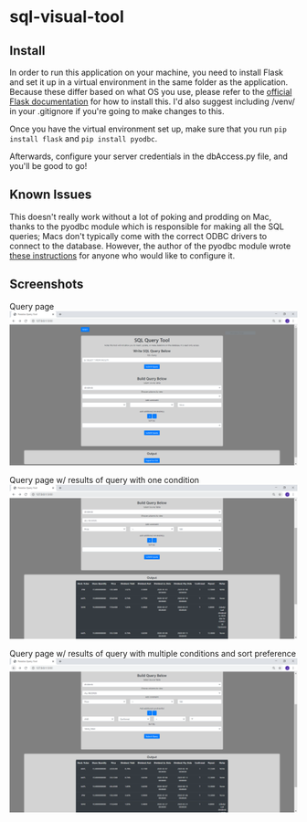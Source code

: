 # sql-visual-tool
## Install
In order to run this application on your machine, you need to install Flask and set it up in a virtual environment in the same folder as the application. Because these differ based on what OS you use, please refer to the [official Flask documentation](https://flask.palletsprojects.com/en/1.1.x/installation/) for how to install this. I'd also suggest including /venv/ in your .gitignore if you're going to make changes to this.

Once you have the virtual environment set up, make sure that you run `pip install flask` and `pip install pyodbc`.

Afterwards, configure your server credentials in the dbAccess.py file, and you'll be good to go!

## Known Issues
This doesn't really work without a lot of poking and prodding on Mac, thanks to the pyodbc module which is responsible for making all the SQL queries; Macs don't typically come with the correct ODBC drivers to connect to the database. However, the author of the pyodbc module wrote [these instructions](https://github.com/mkleehammer/pyodbc/wiki/Connecting-to-SQL-Server-from-Mac-OSX) for anyone who would like to configure it. 

## Screenshots

Query page
![Query Page](https://github.com/joepasquale/sql-query-tool/blob/master/app/static/img/sql-q-tool-1.PNG)

Query page w/ results of query with one condition
![One Condition](https://github.com/joepasquale/sql-query-tool/blob/master/app/static/img/sql-q-tool-2.PNG)

Query page w/ results of query with multiple conditions and sort preference
![Multiple Conditions and Sort](https://github.com/joepasquale/sql-query-tool/blob/master/app/static/img/sql-q-tool-3.PNG)
